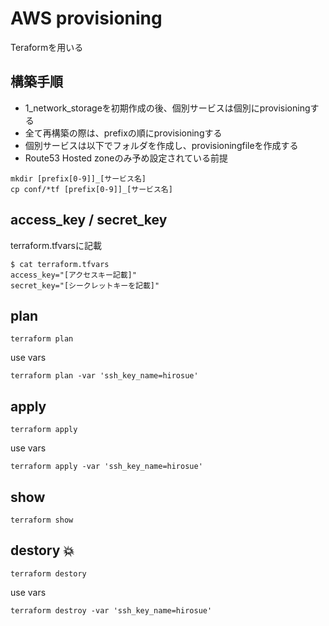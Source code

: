 # AWS provisioning

Teraformを用いる

## 構築手順

+ 1_network_storageを初期作成の後、個別サービスは個別にprovisioningする
+ 全て再構築の際は、prefixの順にprovisioningする
+ 個別サービスは以下でフォルダを作成し、provisioningfileを作成する
+ Route53 Hosted zoneのみ予め設定されている前提

```
mkdir [prefix[0-9]]_[サービス名]
cp conf/*tf [prefix[0-9]]_[サービス名]
```

## access_key / secret_key

terraform.tfvarsに記載

```
$ cat terraform.tfvars
access_key="[アクセスキー記載]"
secret_key="[シークレットキーを記載]"
```

## plan

```
terraform plan
```

use vars

```
terraform plan -var 'ssh_key_name=hirosue'
```

## apply

```
terraform apply
```

use vars

```
terraform apply -var 'ssh_key_name=hirosue'
```

## show

```
terraform show
```

## destory :boom:

```
terraform destory
```

use vars

```
terraform destroy -var 'ssh_key_name=hirosue'
```

